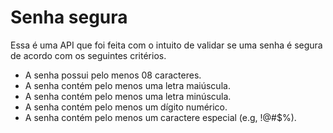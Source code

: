 # Senha segura

Essa é uma API que foi feita com o intuito de validar se uma senha é segura de acordo com os seguintes critérios.
- A senha possui pelo menos 08 caracteres.
- A senha contém pelo menos uma letra maiúscula.
- A senha contém pelo menos uma letra minúscula.
- A senha contém pelo menos um dígito numérico.
- A senha contém pelo menos um caractere especial (e.g, !@#$%).

